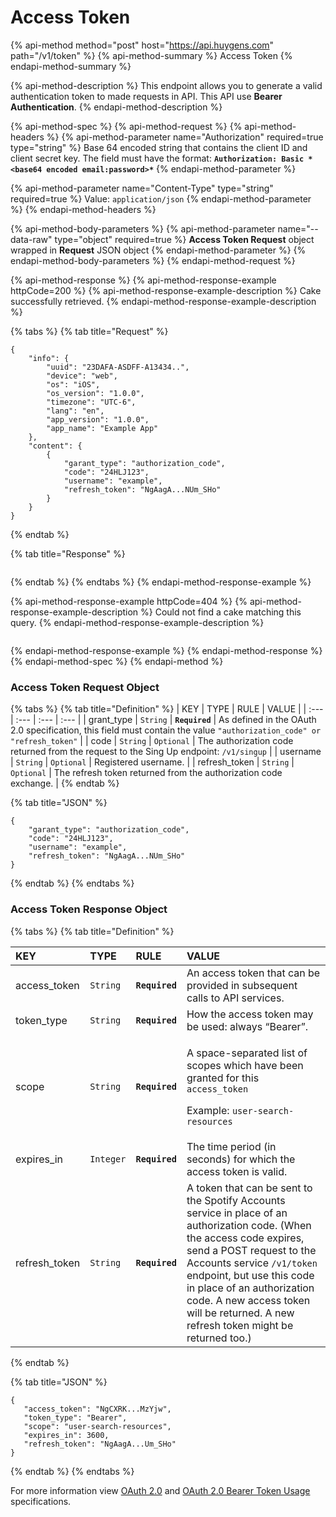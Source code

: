 # Access Token

{% api-method method="post" host="https://api.huygens.com" path="/v1/token" %}
{% api-method-summary %}
Access Token
{% endapi-method-summary %}

{% api-method-description %}
This endpoint allows you to generate a valid authentication token to made requests in API. This API use **Bearer Authentication**.
{% endapi-method-description %}

{% api-method-spec %}
{% api-method-request %}
{% api-method-headers %}
{% api-method-parameter name="Authorization" required=true type="string" %}
Base 64 encoded string that contains the client ID and client secret key. The field must have the format: **`Authorization: Basic *<base64 encoded email:password>*`**
{% endapi-method-parameter %}

{% api-method-parameter name="Content-Type" type="string" required=true %}
Value: `application/json`
{% endapi-method-parameter %}
{% endapi-method-headers %}

{% api-method-body-parameters %}
{% api-method-parameter name="--data-raw" type="object" required=true %}
**Access Token Request** object wrapped in **Request** JSON object
{% endapi-method-parameter %}
{% endapi-method-body-parameters %}
{% endapi-method-request %}

{% api-method-response %}
{% api-method-response-example httpCode=200 %}
{% api-method-response-example-description %}
Cake successfully retrieved.
{% endapi-method-response-example-description %}

{% tabs %}
{% tab title="Request" %}
```
{
    "info": {
        "uuid": "23DAFA-ASDFF-A13434..",
        "device": "web",
        "os": "iOS",
        "os_version": "1.0.0",
        "timezone": "UTC-6",
        "lang": "en",
        "app_version": "1.0.0",
        "app_name": "Example App"
    },
    "content": {
        {
            "garant_type": "authorization_code",
            "code": "24HLJ123",
            "username": "example",
            "refresh_token": "NgAagA...NUm_SHo"
        }
    }
}
```
{% endtab %}

{% tab title="Response" %}
```

```
{% endtab %}
{% endtabs %}
{% endapi-method-response-example %}

{% api-method-response-example httpCode=404 %}
{% api-method-response-example-description %}
Could not find a cake matching this query.
{% endapi-method-response-example-description %}

```

```
{% endapi-method-response-example %}
{% endapi-method-response %}
{% endapi-method-spec %}
{% endapi-method %}

### Access Token Request Object

{% tabs %}
{% tab title="Definition" %}
| KEY | TYPE | RULE | VALUE |
| :--- | :--- | :--- | :--- |
| grant\_type | `String` | **`Required`** | As defined in the OAuth 2.0 specification, this field must contain the value `"authorization_code" or "refresh_token"` |
| code | `String` | `Optional` | The authorization code returned from the request to the Sing Up endpoint: `/v1/singup` |
| username | `String` | `Optional` | Registered username. |
| refresh\_token | `String` | `Optional` | The refresh token returned from the authorization code exchange. |
{% endtab %}

{% tab title="JSON" %}
```text
{
    "garant_type": "authorization_code",
    "code": "24HLJ123",
    "username": "example",
    "refresh_token": "NgAagA...NUm_SHo"
}
```
{% endtab %}
{% endtabs %}

### Access Token Response Object

{% tabs %}
{% tab title="Definition" %}
<table>
  <thead>
    <tr>
      <th style="text-align:left">KEY</th>
      <th style="text-align:left">TYPE</th>
      <th style="text-align:left">RULE</th>
      <th style="text-align:left">VALUE</th>
    </tr>
  </thead>
  <tbody>
    <tr>
      <td style="text-align:left">access_token</td>
      <td style="text-align:left"><code>String</code>
      </td>
      <td style="text-align:left"><b><code>Required</code></b>
      </td>
      <td style="text-align:left">An access token that can be provided in subsequent calls to API services.</td>
    </tr>
    <tr>
      <td style="text-align:left">token_type</td>
      <td style="text-align:left"><code>String</code>
      </td>
      <td style="text-align:left"><b><code>Required</code></b>
      </td>
      <td style="text-align:left">How the access token may be used: always &#x201C;Bearer&#x201D;.</td>
    </tr>
    <tr>
      <td style="text-align:left">scope</td>
      <td style="text-align:left"><code>String</code>
      </td>
      <td style="text-align:left"><b><code>Required</code></b>
      </td>
      <td style="text-align:left">
        <p>A space-separated list of scopes which have been granted for this <code>access_token</code>
        </p>
        <p>Example: <code>user-search-resources</code>
        </p>
      </td>
    </tr>
    <tr>
      <td style="text-align:left">expires_in</td>
      <td style="text-align:left"><code>Integer</code>
      </td>
      <td style="text-align:left"><b><code>Required</code></b>
      </td>
      <td style="text-align:left">The time period (in seconds) for which the access token is valid.</td>
    </tr>
    <tr>
      <td style="text-align:left">refresh_token</td>
      <td style="text-align:left"><code>String</code>
      </td>
      <td style="text-align:left"><b><code>Required</code></b>
      </td>
      <td style="text-align:left">A token that can be sent to the Spotify Accounts service in place of an
        authorization code. (When the access code expires, send a POST request
        to the Accounts service <code>/v1/token</code> endpoint, but use this code
        in place of an authorization code. A new access token will be returned.
        A new refresh token might be returned too.)</td>
    </tr>
  </tbody>
</table>
{% endtab %}

{% tab title="JSON" %}
```text
{
   "access_token": "NgCXRK...MzYjw",
   "token_type": "Bearer",
   "scope": "user-search-resources",
   "expires_in": 3600,
   "refresh_token": "NgAagA...Um_SHo"
}
```
{% endtab %}
{% endtabs %}

For more information view [OAuth 2.0](https://tools.ietf.org/html/rfc6749) and [OAuth 2.0 Bearer Token Usage ](https://tools.ietf.org/html/rfc6750)specifications.





